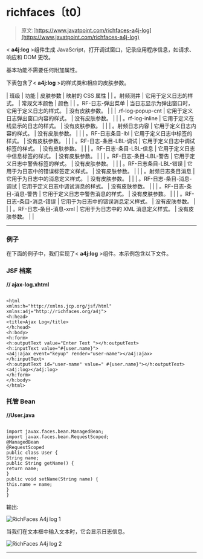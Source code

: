 # richfaces〔t0〕

> 原文:[https://www.javatpoint.com/richfaces-a4j-log](https://www.javatpoint.com/richfaces-a4j-log)

< **a4j:log** >组件生成 JavaScript，打开调试窗口，记录应用程序信息，如请求、响应和 DOM 更改。

基本功能不需要任何附加属性。

下表包含了< **a4j:log** >的样式类和相应的皮肤参数。

| 班级 | 功能 | 皮肤参数 | 映射的 CSS 属性 |
| 。射频测井 | 它用于定义日志的样式。 | 常规文本颜色 | 颜色 |
| 。RF-日志-弹出菜单 | 当日志显示为弹出窗口时，它用于定义日志的样式。 | 没有皮肤参数。 |  |
| .rf-log-popup-cnt | 它用于定义日志弹出窗口内容的样式。 | 没有皮肤参数。 |  |
| 。rf-log-inline | 它用于定义在线显示的日志的样式。 | 没有皮肤参数。 |  |
| 。射频日志内容 | 它用于定义日志内容的样式。 | 没有皮肤参数。 |  |
| 。RF-日志条目-lbl | 它用于定义日志中标签的样式。 | 没有皮肤参数。 |  |
| 。RF-日志-条目-LBL-调试 | 它用于定义日志中调试标签的样式。 | 没有皮肤参数。 |  |
| 。RF-日志-条目-LBL-信息 | 它用于定义日志中信息标签的样式。 | 没有皮肤参数。 |  |
| 。RF-日志-条目-LBL-警告 | 它用于定义日志中警告标签的样式。 | 没有皮肤参数。 |  |
| 。RF-日志条目-LBL-错误 | 它用于为日志中的错误标签定义样式。 | 没有皮肤参数。 |  |
| 。射频日志条目消息 | 它用于为日志中的消息定义样式。 | 没有皮肤参数。 |  |
| 。RF-日志-条目-消息-调试 | 它用于定义日志中调试消息的样式。 | 没有皮肤参数。 |  |
| 。RF-日志-条目-消息-警告 | 它用于定义日志中警告消息的样式。 | 没有皮肤参数。 |  |
| 。RF-日志-条目-消息-错误 | 它用于为日志中的错误消息定义样式。 | 没有皮肤参数。 |  |
| 。RF-日志-条目-消息-xml | 它用于为日志中的 XML 消息定义样式。 | 没有皮肤参数。 |  |

* * *

### 例子

在下面的例子中，我们实现了< **a4j:log** >组件。本示例包含以下文件。

### JSF 档案

**// ajax-log.xhtml**

```

<html 
xmlns:h="http://xmlns.jcp.org/jsf/html"
xmlns:a4j="http://richfaces.org/a4j">
<h:head>
<title>Ajax Log</title>
</h:head>
<h:body>
<h:form>
<h:outputText value="Enter Text "></h:outputText>
<h:inputText value="#{user.name}">
<a4j:ajax event="keyup" render="user-name"></a4j:ajax>
</h:inputText>
<h:outputText id="user-name" value=" #{user.name}"></h:outputText>
<a4j:log></a4j:log>
</h:form>
</h:body>
</html>

```

### 托管 Bean

**//User.java**

```

import javax.faces.bean.ManagedBean;
import javax.faces.bean.RequestScoped;
@ManagedBean
@RequestScoped
public class User {
String name;
public String getName() {
return name;
}
public void setName(String name) {
this.name = name;
}
}

```

输出:

![RichFaces A4j log 1](../Images/299660c4c6461918e5439f2cfd2a342b.png)

当我们在文本框中输入文本时，它会显示日志信息。

![RichFaces A4j log 2](../Images/79bb85f38e1194db00b958882bfbce1f.png)

* * *